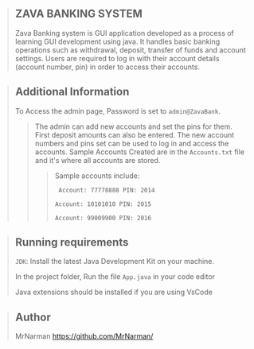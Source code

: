 >## ZAVA BANKING SYSTEM
>Zava Banking system is GUI application developed as a process of learning GUI development using java.
> It handles basic banking operations such as withdrawal, deposit, transfer of funds and account settings.
> Users are required to log in with their account details (account number, pin) in order to access their accounts.

> ## Additional Information
> To Access the admin page, Password is set to `admin@ZavaBank`.
>> The admin can add new accounts and set the pins for them. First deposit amounts can also be entered. The new account numbers and pins set can be used to log in and access the accounts.
>>Sample Accounts Created are in the `Accounts.txt` file and it's where all accounts are stored. 
>>>Sample accounts include:
>>>
>>> ` Account: 77778888 PIN: 2014`
>>>
>>>  `Account: 10101010 PIN: 2015`
>>>
>>>  `Account: 99009900 PIN: 2016` 

 
>## Running requirements
>`JDK`: Install the latest Java Development Kit on your machine.
> 
> In the project folder, Run the file `App.java` in your code editor
> 
> Java extensions should be installed if you are using VsCode  


>## Author
>MrNarman
>https://github.com/MrNarman/
